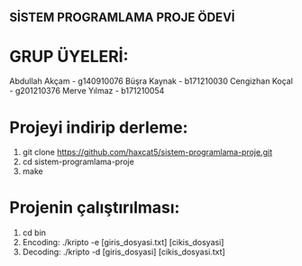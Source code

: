 ## SİSTEM PROGRAMLAMA PROJE ÖDEVİ

# GRUP ÜYELERİ:
Abdullah Akçam - g140910076
Büşra Kaynak - b171210030
Cengizhan Koçal - g201210376
Merve Yılmaz -  b171210054

# Projeyi indirip derleme:
1. git clone https://github.com/haxcat5/sistem-programlama-proje.git
2. cd sistem-programlama-proje
3. make

# Projenin çalıştırılması:
1. cd bin
2. Encoding: ./kripto -e [giris_dosyasi.txt] [cikis_dosyasi]
3. Decoding: ./kripto -d [giris_dosyasi] [cikis_dosyasi.txt]